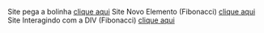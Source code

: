 Site pega a bolinha [clique aqui](https://ulisseshen.github.io/atividade-Andre/pega_a_bolinha/)
Site Novo Elemento (Fibonacci) [clique aqui](https://ulisseshen.github.io/atividade-Andre/novo_elemento/)
Site Interagindo com a DIV (Fibonacci) [clique aqui](https://ulisseshen.github.io/atividade-Andre/interagindo_com_a_DIV/)